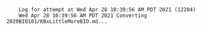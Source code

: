         Log for attempt at Wed Apr 28 10:39:56 AM PDT 2021 (12204)
        Wed Apr 28 10:39:56 AM PDT 2021 Converting 2020BIO101/KBxLittleMoreBIO.md...
